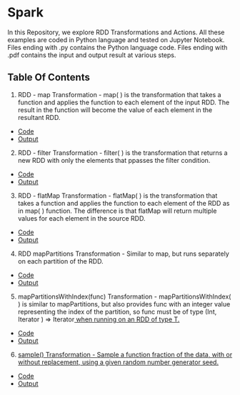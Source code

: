 # Spark

In this Repository, we explore RDD Transformations and Actions. All these examples are coded in Python language and tested on Jupyter Notebook. 
Files ending with .py contains the Python language code.
Files ending with .pdf contains the input and output result at various steps.

## Table Of Contents
 1. RDD - map Transformation -
 map( ) is the transformation that takes a function and applies the function to each element of the input RDD. The result in the function will become the value of each element in the resultant RDD.
 - [Code](https://github.com/vaishali-yasala/Spark/blob/main/rdd-map.py)
 - [Output](https://github.com/vaishali-yasala/Spark/blob/main/rdd-map.pdf)

 2. RDD - filter Transformation -
filter( ) is the transformation that returns a new RDD with only the elements that ppasses the filter condition.
 - [Code](https://github.com/vaishali-yasala/Spark/blob/main/rdd-filter.py)
 - [Output](https://github.com/vaishali-yasala/Spark/blob/main/rdd-filter.pdf)

 3. RDD - flatMap Transformation -
 flatMap( ) is the transformation that takes a function and applies the function to each element of the RDD as in map( ) function. The difference is that flatMap will return multiple values for each element in the source RDD.
 - [Code](https://github.com/vaishali-yasala/Spark/blob/main/rdd-flatMap.py)
 - [Output](https://github.com/vaishali-yasala/Spark/blob/main/rdd-flatMap.pdf)

 4. RDD mapPartitions Transformation -
 Similar to map, but runs separately on each partition of the RDD.
 - [Code](https://github.com/vaishali-yasala/Spark/blob/main/rdd-mapPartitions.py)
 - [Output](https://github.com/vaishali-yasala/Spark/blob/main/rdd-mapPartitions.pdf)

 5. mapPartitionsWithIndex(func) Transformation -
 mapPartitionsWithIndex( ) is similar to mapPartitions, but also provides func with an integer value representing the index of the partition, so func must be of type (Int, Iterator <T>) => Iterator<U> when running on an RDD of type T. 
 - [Code](https://github.com/vaishali-yasala/Spark/blob/main/rdd-mapPartitionsWithIndex.py)
 - [Output](https://github.com/vaishali-yasala/Spark/blob/main/rdd-mapPartitionsWithIndex.pdf)

 6. sample() Transformation -
 Sample a function fraction of the data, with or without replacement, using a given random number generator seed. 
 - [Code](https://github.com/vaishali-yasala/Spark/blob/main/rdd-sample.py)
 - [Output](https://github.com/vaishali-yasala/Spark/blob/main/rdd-sample.pdf)